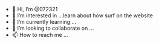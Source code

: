 - 👋 Hi, I’m @072321
- 👀 I’m interested in ...learn about how surf on the website 
- 🌱 I’m currently learning ...
- 💞️ I’m looking to collaborate on ...
- 📫 How to reach me ...

<!---
072321/072321 is a ✨ special ✨ repository because its `README.md` (this file) appears on your GitHub profile.
You can click the Preview link to take a look at your changes.
--->
